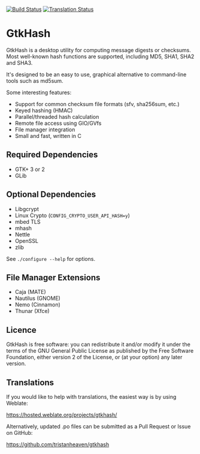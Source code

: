 [![Build Status](https://travis-ci.org/tristanheaven/gtkhash.svg?branch=master)](https://travis-ci.org/tristanheaven/gtkhash)
[![Translation Status](https://hosted.weblate.org/widgets/gtkhash/-/svg-badge.svg)](https://hosted.weblate.org/projects/gtkhash/)

GtkHash
=======

GtkHash is a desktop utility for computing message digests or checksums.
Most well-known hash functions are supported, including MD5, SHA1, SHA2 and
SHA3.

It's designed to be an easy to use, graphical alternative to command-line
tools such as md5sum.

Some interesting features:
* Support for common checksum file formats (sfv, sha256sum, etc.)
* Keyed hashing (HMAC)
* Parallel/threaded hash calculation
* Remote file access using GIO/GVfs
* File manager integration
* Small and fast, written in C

Required Dependencies
-------------
* GTK+ 3 or 2
* GLib

Optional Dependencies
---------------------
* Libgcrypt
* Linux Crypto (`CONFIG_CRYPTO_USER_API_HASH=y`)
* mbed TLS
* mhash
* Nettle
* OpenSSL
* zlib

See `./configure --help` for options.

File Manager Extensions
-----------------------
* Caja (MATE)
* Nautilus (GNOME)
* Nemo (Cinnamon)
* Thunar (Xfce)

Licence
-------
GtkHash is free software: you can redistribute it and/or modify it under the
terms of the GNU General Public License as published by the Free Software
Foundation, either version 2 of the License, or (at your option) any later
version.

Translations
------------
If you would like to help with translations, the easiest way is by using
Weblate:

https://hosted.weblate.org/projects/gtkhash/

Alternatively, updated .po files can be submitted as a Pull Request or Issue on
GitHub:

https://github.com/tristanheaven/gtkhash
